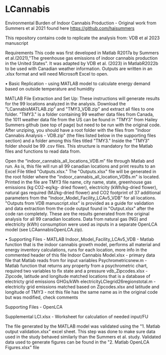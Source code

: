 # LCannabis

Environmental Burden of Indoor Cannabis Production - Original work from Summers et al 2021 found here https://github.com/haisummers

This repository contains code to replicate the analysis from: VDB et al 2023 manuscript

Requirements
This code was first developed in Matlab R2017a by Summers et al.(2021),"The greenhouse gas emissions of indoor cannabis production in the United States". 
It was adapted by VDB et al. (2023) in MatlabR2022b to be used with Canadian weather information. 
Outputs are written in an .xlsx format and will need Microsoft Excel to open.

• Basic Replication - using MATLAB model to calculate energy demand based on outside temperature and humidity

MATLAB File Extraction and Set Up: These instructions will generate results for the 99 locations analyzed in the analysis. Download the "LCannabisMATLAB.zip" and "TMY3_VDB.zip" and extract all files to one folder. "TMY3." is a folder containing 99 weather data files from Canada, the 1011 weather data file from the US can be found in "TMY3" from Hailey Summers github (see top of page) but need to be run with the original code. After unziping, you should have a root folder with the files from "Indoor Cannabis Analysis - VDB.zip" (the files listed below in the supporting files section) and a folder among this files titled "TMY3." Inside the "TMY3" folder should be 99 .csv files. This structure is mandatory for the Matlab files and functions to read data from.

Open the “indoor_cannabis_all_locations_VDB.m” file through Matlab and run. As is, this file will run all 99 canadian locations and print results to an Excel File titled "Outputs.xlsx." The "Outputs.xlsx" file will be generated in the root folder where the "indoor_cannabis_all_location_VDBs.m" is located. Printed in the file are TMY3 file name, city name, state, greenhouse gas emissions (kg CO2-eq/kg- dried flower), electricity (kWh/kg-dried flower), natural gas required (MJ/kg-dried flower) and CO2 footprint of 37 additional parameters from the "Indoor_Model_Facility_LCAv5_VDB" for all locations. "Outputs from VDB manuscript.xlsx" is provided as a guide for validation and data extraction from the code output found in "Output.xlsx" after the code ran completely. These are the results generated from the original analysis for all 99 canadian locations. Data from natural gas (NG) and electricity (kWh) consumption were used as inputs in a separate OpenLCA model (see LCAannabisOpenLCA.zip).

• Supporting Files - MATLAB
Indoor_Model_Facility_LCAv5_VDB - Matlab function that is the indoor cannabis growth model, performs all material and energy inventory calculations, runs for each location, more info in the commented header of this file
Indoor Cannabis Model.xlsx - primary data file that Matlab reads from for input variables
Psychrometricsnew.m - Matlab function that returns any property from a psychrometric chart, required two variables to fix state and a pressure
vdb_Zipcodes.xlsx - Zipcode, latitude and longitude matched locations that is a database of electricty grid emissions GHGs/kWh
electricityLCIegrid26regionstotal.m - electricity grid emissions matched based on Zipcodes.xlsx and latitude and longitude of TMY3 - not this file has the same name as in the original code but was modified, check comments 

Supporting Files - OpenLCA

Supplemental LCI.xlsx - Worksheet for calculation of needed input/FU

The file generated by the MATLAB model was validated using the "1. Matlab output validation.xlsx" excel sheet. This step was done to
make sure data used in the study behaved similarly than the Summers et al. study. Validated data used to generate figures can be found 
in the "2. Matlab OpenLCA Figures.xlsx" file
